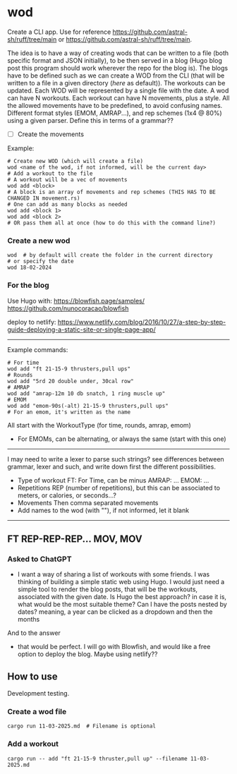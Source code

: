 # wod

Create a CLI app. Use for reference https://github.com/astral-sh/ruff/tree/main or https://github.com/astral-sh/ruff/tree/main.

The idea is to have a way of creating wods that can be written to a file (both specific format and JSON initially), to be then served in a blog (Hugo blog post this program should work wherever the repo for the blog is).
The blogs have to be defined such as we can create a WOD from the CLI (that will be written to a file in a given directory (*here* as default)). The workouts can be updated. Each WOD will be represented by a single file with the date. A wod can have N workouts. Each workout can have N movements, plus a style. All the allowed movements have to be predefined, to avoid confusing names. Different format styles (EMOM, AMRAP...), and rep schemes (1x4 @ 80%) using a given parser. Define this in terms of a grammar??
- [ ] Create the movements 


Example:

```shell
# Create new WOD (which will create a file)
wod <name of the wod, if not informed, will be the current day>
# Add a workout to the file
# A workout will be a vec of movements
wod add <block>
# A block is an array of movements and rep schemes (THIS HAS TO BE CHANGED IN movement.rs)
# One can add as many blocks as needed
wod add <block 1>
wod add <block 2>
# OR pass them all at once (how to do this with the command line?)
```

### Create a new wod

```shell
wod  # by default will create the folder in the current directory
# or specify the date
wod 18-02-2024
```


### For the blog

Use Hugo with: https://blowfish.page/samples/
https://github.com/nunocoracao/blowfish

deploy to netlify: https://www.netlify.com/blog/2016/10/27/a-step-by-step-guide-deploying-a-static-site-or-single-page-app/

---
Example commands:

```shell
# For time
wod add "ft 21-15-9 thrusters,pull ups"
# Rounds
wod add "5rd 20 double under, 30cal row"
# AMRAP
wod add "amrap-12m 10 db snatch, 1 ring muscle up"
# EMOM
wod add "emom-90s(-alt) 21-15-9 thrusters,pull ups"
# For an emom, it's written as the name
```

All start with the WorkoutType (for time, rounds, amrap, emom)
- For EMOMs, can be alternating, or always the same (start with this one)

---

I may need to write a lexer to parse such strings?
see differences between grammar, lexer and such, and write down first the different possibilities.

- Type of workout
FT: For Time, can be minus
AMRAP: ...
EMOM: ...
- Repetitions
REP (number of repetitions), but this can be associated to meters, or calories, or seconds...?
- Movements
Then comma separated movements
- Add names to the wod (with ""), if not informed, let it blank
---
FT REP-REP-REP... MOV, MOV
---

### Asked to ChatGPT

- I want a way of sharing a list of workouts with some friends. I was thinking of building a simple static web using Hugo. I would just need a simple tool to render the blog posts, that will be the workouts, associated with the given date. Is Hugo the best approach? in case it is, what would be the most suitable theme? Can I have the posts nested by dates? meaning, a year can be clicked as a dropdown and then the months

And to the answer

- that would be perfect. I will go with Blowfish, and would like a free option to deploy the blog. Maybe using netlify??

## How to use

Development testing.

### Create a wod file

```shell
cargo run 11-03-2025.md  # Filename is optional
```


### Add a workout

```shell
cargo run -- add "ft 21-15-9 thruster,pull up" --filename 11-03-2025.md
```
